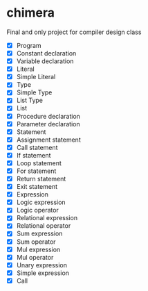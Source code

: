 # chimera
Final and only project for compiler design class

- [X] Program
- [X] Constant declaration
- [X] Variable declaration
- [X] Literal
- [X] Simple Literal
- [X] Type
- [X] Simple Type
- [X] List Type
- [X] List
- [X] Procedure declaration
- [X] Parameter declaration
- [X] Statement
- [X] Assignment statement
- [X] Call statement
- [X] If statement
- [X] Loop statement
- [X] For statement
- [X] Return statement
- [X] Exit statement
- [X] Expression
- [X] Logic expression
- [X] Logic operator
- [X] Relational expression
- [X] Relational operator
- [X] Sum expression
- [X] Sum operator
- [X] Mul expression
- [X] Mul operator
- [X] Unary expression
- [X] Simple expression
- [X] Call
